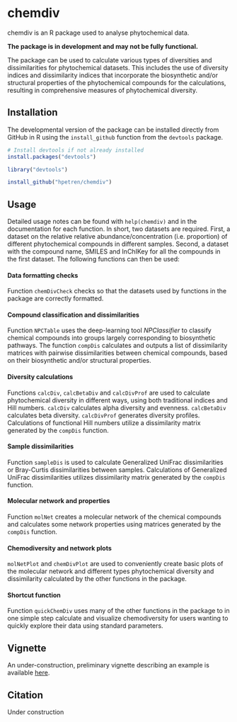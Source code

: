 
<!-- README.md is generated from README.Rmd. Please edit that file -->

# chemdiv

<!-- badges: start -->
<!-- badges: end -->

chemdiv is an R package used to analyse phytochemical data.

**The package is in development and may not be fully functional.**

The package can be used to calculate various types of diversities and
dissimilarities for phytochemical datasets. This includes the use of
diversity indices and dissimilarity indices that incorporate the
biosynthetic and/or structural properties of the phytochemical compounds
for the calculations, resulting in comprehensive measures of
phytochemical diversity.

## Installation

The developmental version of the package can be installed directly from
GitHub in R using the `install_github` function from the `devtools`
package.

``` r
# Install devtools if not already installed
install.packages("devtools")

library("devtools")

install_github("hpetren/chemdiv")
```

## Usage

Detailed usage notes can be found with `help(chemdiv)` and in the
documentation for each function. In short, two datasets are required.
First, a dataset on the relative relative abundance/concentration
(i.e. proportion) of different phytochemical compounds in different
samples. Second, a dataset with the compound name, SMILES and InChIKey
for all the compounds in the first dataset. The following functions can
then be used:

#### Data formatting checks

Function `chemDivCheck` checks so that the datasets used by functions in
the package are correctly formatted.

#### Compound classification and dissimilarities

Function `NPCTable` uses the deep-learning tool *NPClassifier* to
classify chemical compounds into groups largely corresponding to
biosynthetic pathways. The function `compDis` calculates and outputs a
list of dissimilarity matrices with pairwise dissimilarities between
chemical compounds, based on their biosynthetic and/or structural
properties.

#### Diversity calculations

Functions `calcDiv`, `calcBetaDiv` and `calcDivProf` are used to
calculate phytochemical diversity in different ways, using both
traditional indices and Hill numbers. `calcDiv` calculates alpha
diversity and evenness. `calcBetaDiv` calculates beta diversity.
`calcDivProf` generates diversity profiles. Calculations of functional
Hill numbers utilize a dissimilarity matrix generated by the `compDis`
function.

#### Sample dissimilarities

Function `sampleDis` is used to calculate Generalized UniFrac
dissimilarities or Bray-Curtis dissimilarities between samples.
Calculations of Generalized UniFrac dissimilarities utilizes
dissimilarity matrix generated by the `compDis` function.

#### Molecular network and properties

Function `molNet` creates a molecular network of the chemical compounds
and calculates some network properties using matrices generated by the
`compDis` function.

#### Chemodiversity and network plots

`molNetPlot` and `chemDivPlot` are used to conveniently create basic
plots of the molecular network and different types phytochemical
diversity and dissimilarity calculated by the other functions in the
package.

#### Shortcut function

Function `quickChemDiv` uses many of the other functions in the package
to in one simple step calculate and visualize chemodiversity for users
wanting to quickly explore their data using standard parameters.

## Vignette

An under-construction, preliminary vignette describing an example is
available
[here](https://drive.google.com/file/d/1cHOSQgJE2mScIX_pHRm9s00_OQH6Tn5w/view).

## Citation

Under construction
